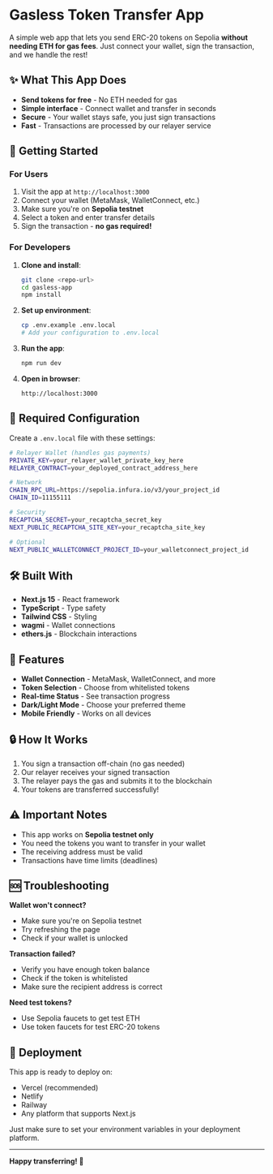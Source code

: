# Gasless Token Transfer App

A simple web app that lets you send ERC-20 tokens on Sepolia **without needing ETH for gas fees**. Just connect your wallet, sign the transaction, and we handle the rest!

## ✨ What This App Does

- **Send tokens for free** - No ETH needed for gas
- **Simple interface** - Connect wallet and transfer in seconds  
- **Secure** - Your wallet stays safe, you just sign transactions
- **Fast** - Transactions are processed by our relayer service

## 🚀 Getting Started

### For Users
1. Visit the app at `http://localhost:3000`
2. Connect your wallet (MetaMask, WalletConnect, etc.)
3. Make sure you're on **Sepolia testnet**
4. Select a token and enter transfer details
5. Sign the transaction - **no gas required!**

### For Developers

1. **Clone and install**:
   ```bash
   git clone <repo-url>
   cd gasless-app
   npm install
   ```

2. **Set up environment**:
   ```bash
   cp .env.example .env.local
   # Add your configuration to .env.local
   ```

3. **Run the app**:
   ```bash
   npm run dev
   ```

4. **Open in browser**:
   ```
   http://localhost:3000
   ```

## 🔧 Required Configuration

Create a `.env.local` file with these settings:

```bash
# Relayer Wallet (handles gas payments)
PRIVATE_KEY=your_relayer_wallet_private_key_here
RELAYER_CONTRACT=your_deployed_contract_address_here

# Network
CHAIN_RPC_URL=https://sepolia.infura.io/v3/your_project_id
CHAIN_ID=11155111

# Security
RECAPTCHA_SECRET=your_recaptcha_secret_key
NEXT_PUBLIC_RECAPTCHA_SITE_KEY=your_recaptcha_site_key

# Optional
NEXT_PUBLIC_WALLETCONNECT_PROJECT_ID=your_walletconnect_project_id
```

## 🛠 Built With

- **Next.js 15** - React framework
- **TypeScript** - Type safety
- **Tailwind CSS** - Styling
- **wagmi** - Wallet connections
- **ethers.js** - Blockchain interactions

## 📱 Features

- **Wallet Connection** - MetaMask, WalletConnect, and more
- **Token Selection** - Choose from whitelisted tokens
- **Real-time Status** - See transaction progress
- **Dark/Light Mode** - Choose your preferred theme
- **Mobile Friendly** - Works on all devices

## 🔒 How It Works

1. You sign a transaction off-chain (no gas needed)
2. Our relayer receives your signed transaction
3. The relayer pays the gas and submits it to the blockchain
4. Your tokens are transferred successfully!

## ⚠️ Important Notes

- This app works on **Sepolia testnet only**
- You need the tokens you want to transfer in your wallet
- The receiving address must be valid
- Transactions have time limits (deadlines)

## 🆘 Troubleshooting

**Wallet won't connect?**
- Make sure you're on Sepolia testnet
- Try refreshing the page
- Check if your wallet is unlocked

**Transaction failed?**
- Verify you have enough token balance
- Check if the token is whitelisted
- Make sure the recipient address is correct

**Need test tokens?**
- Use Sepolia faucets to get test ETH
- Use token faucets for test ERC-20 tokens

## 🚀 Deployment

This app is ready to deploy on:
- Vercel (recommended)
- Netlify  
- Railway
- Any platform that supports Next.js

Just make sure to set your environment variables in your deployment platform.

---

**Happy transferring! 🎉**